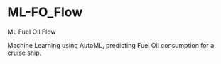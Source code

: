 # ML-FO_Flow
ML Fuel Oil Flow

Machine Learning using AutoML, predicting Fuel Oil consumption for a cruise ship.
